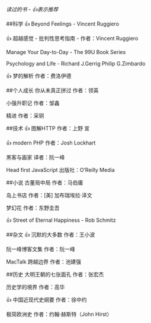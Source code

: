 
*读过的书 - 👍表示推荐*

##科学
👍 Beyond Feelings - Vincent Ruggiero

👍 超越感觉 - 批判性思考指南 - 作者：Vincent Ruggiero

Manage Your Day-to-Day - The 99U Book Series

Psychology and Life - Richard J.Gerrig Philip G.Zimbardo

👍 梦的解析 作者：费洛伊德

##个人成长
你从未真正拼过 作者：领英

小强升职记 作者：邹鑫

精进 作者：采铜

##技术
👍 图解HTTP 作者：上野 宣

👍 modern PHP 作者：Josh Lockhart

黑客与画家 译者：阮一峰

Head first JavaScript 出版社：O’Reilly Media


##小说
古董局中局 作者：马伯庸

岛上书店 作者：[美] 加布瑞埃拉·泽文

梦幻花 作者：东野圭吾

👍 Street of Eternal Happiness - Rob Schmitz


##杂文
👍 沉默的大多数 作者：王小波

阮一峰博客文集 作者：阮一峰

MacTalk 跨越边界 作者：池建强


##历史
大明王朝的七张面孔 作者：张宏杰

历史学的境界 作者：高华

👍 中国近现代史纲要 作者：徐中约

极简欧洲史 作者：约翰·赫斯特（John Hirst）

